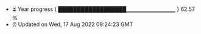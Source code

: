 - ⏳ Year progress { ██████████████████▁▁▁▁▁▁▁▁▁▁▁▁ } 62.57 %
- ⏰ Updated on Wed, 17 Aug 2022 09:24:23 GMT

